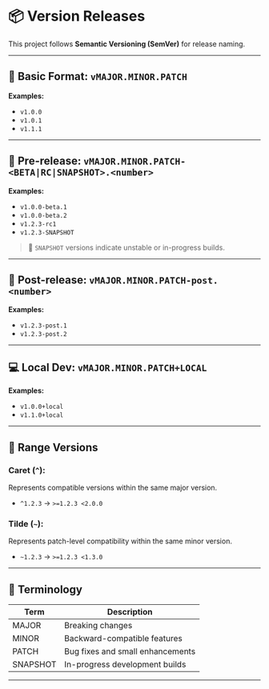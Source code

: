 # 📦 Version Releases

This project follows **Semantic Versioning (SemVer)** for release naming.

---

## 🧱 Basic Format: `vMAJOR.MINOR.PATCH`

**Examples:**

- `v1.0.0`
- `v1.0.1`
- `v1.1.1`

---

## 🚧 Pre-release: `vMAJOR.MINOR.PATCH-<BETA|RC|SNAPSHOT>.<number>`

**Examples:**

- `v1.0.0-beta.1`
- `v1.0.0-beta.2`
- `v1.2.3-rc1`
- `v1.2.3-SNAPSHOT`

> 🔹 `SNAPSHOT` versions indicate unstable or in-progress builds.

---

## 📮 Post-release: `vMAJOR.MINOR.PATCH-post.<number>`

**Examples:**

- `v1.2.3-post.1`
- `v1.2.3-post.2`

---

## 💻 Local Dev: `vMAJOR.MINOR.PATCH+LOCAL`

**Examples:**

- `v1.0.0+local`
- `v1.1.0+local`

---

## 📐 Range Versions

### Caret (`^`):

Represents compatible versions within the same major version.

- `^1.2.3` → `>=1.2.3 <2.0.0`

### Tilde (`~`):

Represents patch-level compatibility within the same minor version.

- `~1.2.3` → `>=1.2.3 <1.3.0`

---

## 🧠 Terminology

| Term     | Description                      |
| -------- | -------------------------------- |
| MAJOR    | Breaking changes                 |
| MINOR    | Backward-compatible features     |
| PATCH    | Bug fixes and small enhancements |
| SNAPSHOT | In-progress development builds   |

---
